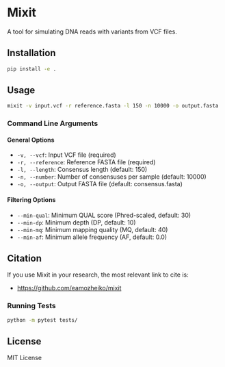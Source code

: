 # Mixit

A tool for simulating DNA reads with variants from VCF files.

## Installation

```bash
pip install -e .
```

## Usage

```bash
mixit -v input.vcf -r reference.fasta -l 150 -n 10000 -o output.fasta
```

### Command Line Arguments

#### General Options
- `-v, --vcf`: Input VCF file (required)
- `-r, --reference`: Reference FASTA file (required)
- `-l, --length`: Consensus length (default: 150)
- `-n, --number`: Number of consensuses per sample (default: 10000)
- `-o, --output`: Output FASTA file (default: consensus.fasta)

#### Filtering Options
- `--min-qual`: Minimum QUAL score (Phred-scaled, default: 30)
- `--min-dp`: Minimum depth (DP, default: 10)
- `--min-mq`: Minimum mapping quality (MQ, default: 40)
- `--min-af`: Minimum allele frequency (AF, default: 0.0)

Citation
--------

If you use Mixit in your research, the most relevant link to cite is:

* https://github.com/eamozheiko/mixit

### Running Tests
```bash
python -m pytest tests/
```

## License

MIT License 
